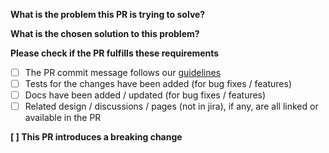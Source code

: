 **What is the problem this PR is trying to solve?**

**What is the chosen solution to this problem?**

**Please check if the PR fulfills these requirements**

* [ ] The PR commit message follows our [guidelines](https://github.com/talend/tools/blob/master/tools-root-github/CONTRIBUTING.md)
* [ ] Tests for the changes have been added (for bug fixes / features)
* [ ] Docs have been added / updated (for bug fixes / features)
* [ ] Related design / discussions / pages (not in jira), if any, are all linked or available in the PR

<!-- You can add more checkboxes here -->

**[ ] This PR introduces a breaking change**

<!-- if the PR introduces a breaking change, add the description here. So when you merge this PR, add this description into the [breaking change wiki](https://github.com/Talend/ui/wiki/BREAKING-CHANGE) in the next version -->

<!-- **Original Template** -->

<!-- https://github.com/Talend/tools/blob/master/tools-root-github/.github/PULL_REQUEST_TEMPLATE.md -->
